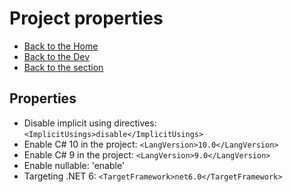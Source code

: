 # Project properties

- [Back to the Home](../../../README.md)
- [Back to the Dev](../../README.md)
- [Back to the section](README.md)

## Properties
- Disable implicit using directives: `<ImplicitUsings>disable</ImplicitUsings>`
- Enable C# 10 in the project: `<LangVersion>10.0</LangVersion>`
- Enable C# 9 in the project: `<LangVersion>9.0</LangVersion>`
- Enable nullable: '<Nullable>enable</Nullable>'
- Targeting .NET 6: `<TargetFramework>net6.0</TargetFramework>`
